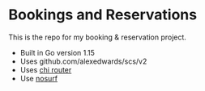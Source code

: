 # Bookings and Reservations

This is the repo for my booking & reservation project.

- Built in Go version 1.15 
- Uses github.com/alexedwards/scs/v2
- Uses [chi router](https://github.com/go-chi/chi)
- Use [nosurf](https://github.com/justinas/nosurf)

